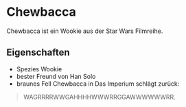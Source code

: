 # Chewbacca
Chewbacca ist ein Wookie aus der Star Wars Filmreihe.
## Eigenschaften
* Spezies Wookie
* bester Freund von Han Solo
* braunes Fell
Chewbacca in Das Imperium schlägt zurück:
> WAGRRRRWWGAHHHHWWWRRGGAWWWWWWRR.